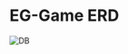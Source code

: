 # EG-Game ERD

![DB](https://user-images.githubusercontent.com/39364010/154277608-c911683e-52c0-457d-b122-3a9e3c4705c7.PNG)
